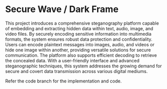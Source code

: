 # Secure Wave / Dark Frame
This project introduces a comprehensive steganography platform capable of embedding and extracting hidden data within text, audio, image, and video files. By securely encoding sensitive information into multimedia formats, the system ensures robust data protection and confidentiality. Users can encode plaintext messages into images, audio, and videos or hide one image within another, providing versatile solutions for secure communication. The platform also supports efficient decoding to retrieve the concealed data. With a user-friendly interface and advanced steganographic techniques, this system 
addresses the growing demand for secure and covert data transmission across various digital mediums.


Refer the code branch for the implementation and code.
